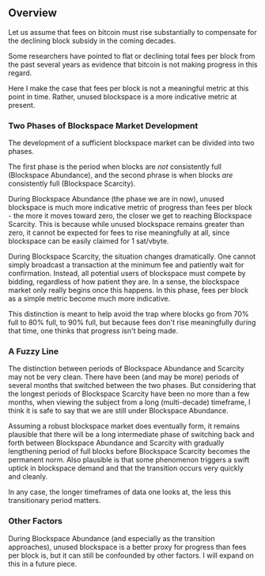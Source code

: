 ## Overview

Let us assume that fees on bitcoin must rise substantially to compensate for the declining block subsidy in the coming decades.

Some researchers have pointed to flat or declining total fees per block from the past several years as evidence that bitcoin is not making progress in this regard.

Here I make the case that fees per block is not a meaningful metric at this point in time. Rather, unused blockspace is a more indicative metric at present.


### Two Phases of Blockspace Market Development

The development of a sufficient blockspace market can be divided into two phases.

The first phase is the period when blocks are *not* consistently full (Blockspace Abundance), and the second phrase is when blocks *are* consistently full (Blockspace Scarcity).

During Blockspace Abundance (the phase we are in now), unused blockspace is much more indicative metric of progress than fees per block - the more it moves toward zero, the closer we get to reaching Blockspace Scarcity. This is because while unused blockspace remains greater than zero, it cannot be expected for fees to rise meaningfully at all, since blockspace can be easily claimed for 1 sat/vbyte.

During Blockspace Scarcity, the situation changes dramatically. One cannot simply broadcast a transaction at the minimum fee and patiently wait for confirmation. Instead, all potential users of blockspace must compete by bidding, regardless of how patient they are. In a sense, the blockspace market only really begins once this happens. In this phase, fees per block as a simple metric become much more indicative.

This distinction is meant to help avoid the trap where blocks go from 70% full to 80% full, to 90% full, but because fees don't rise meaningfully during that time, one thinks that progress isn't being made. 


### A Fuzzy Line

The distinction between periods of Blockspace Abundance and Scarcity may not be very clean. There have been (and may be more) periods of several months that switched between the two phases. But considering that the longest periods of Blockspace Scarcity have been no more than a few months, when viewing the subject from a long (multi-decade) timeframe, I think it is safe to say that we are still under Blockspace Abundance.

Assuming a robust blockspace market does eventually form, it remains plausible that there will be a long intermediate phase of switching back and forth between Blockspace Abundance and Scarcity with gradually lengthening period of full blocks before Blockspace Scarcity becomes the permanent norm. Also plausible is that some phenomenon triggers a swift uptick in blockspace demand and that the transition occurs very quickly and cleanly.

In any case, the longer timeframes of data one looks at, the less this transitionary period matters.


### Other Factors

During Blockspace Abundance (and especially as the transition approaches), unused blockspace is a better proxy for progress than fees per block is, but it can still be confounded by other factors. I will expand on this in a future piece.
